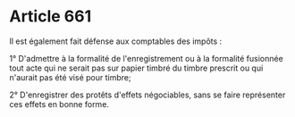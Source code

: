 # Article 661

Il est également fait défense aux comptables des impôts :

1° D'admettre à la formalité de l'enregistrement ou à la formalité fusionnée tout acte qui ne serait pas sur papier timbré du
timbre prescrit ou qui n'aurait pas été visé pour timbre;

2° D'enregistrer des protêts d'effets négociables, sans se faire représenter ces effets en bonne forme.

